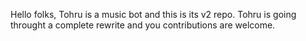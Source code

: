 Hello folks, 
Tohru is a music bot and this is its v2 repo. Tohru is going throught a complete rewrite and you contributions are welcome.